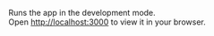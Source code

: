 
Runs the app in the development mode.\
Open [http://localhost:3000](http://localhost:3000) to view it in your browser.

